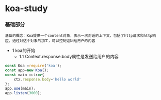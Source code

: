 # koa-study

### 基础部分
    基础的概念：Koa提供一个content对象，表示一次对话的上下文，包括了http请求和http响应。通过对这个对象的加工，可以控制返回给用户的内容
    

* 1 koa的开始
    * 1.1 Context.response.body属性是发送给用户的内容
```javascript
const Koa =require('koa');
const app=new Koa();
const main =ctx=>{
    ctx.response.body='hello world'
};
app.use(main);
app.listen(3000);
```